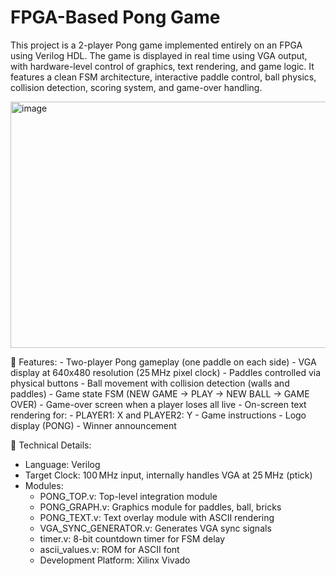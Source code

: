 # FPGA-Based Pong Game
This project is a 2-player Pong game implemented entirely on an FPGA using Verilog HDL. The game is displayed in real time using VGA output, with hardware-level control of graphics, text rendering, and game logic. It features a clean FSM architecture, interactive paddle control, ball physics, collision detection, scoring system, and game-over handling.

  <img width="667" height="394" alt="image" src="https://github.com/user-attachments/assets/fb1ca381-4633-4c8b-93fa-1ade69726db6" />

🎯 Features:
    - Two-player Pong gameplay (one paddle on each side) 
    - VGA display at 640x480 resolution (25 MHz pixel clock)
    - Paddles controlled via physical buttons
    - Ball movement with collision detection (walls and paddles)
    - Game state FSM (NEW GAME → PLAY → NEW BALL → GAME OVER)
    - Game-over screen when a player loses all live
    - On-screen text rendering for:
      - PLAYER1: X and PLAYER2: Y
      - Game instructions
      - Logo display (PONG)
      - Winner announcement
      
🔧 Technical Details:
   - Language: Verilog
   - Target Clock: 100 MHz input, internally handles VGA at 25 MHz (ptick)
   - Modules:
     - PONG_TOP.v: Top-level integration module
     - PONG_GRAPH.v: Graphics module for paddles, ball, bricks
     - PONG_TEXT.v: Text overlay module with ASCII rendering
     - VGA_SYNC_GENERATOR.v: Generates VGA sync signals
     - timer.v: 8-bit countdown timer for FSM delay
     - ascii_values.v: ROM for ASCII font
     - Development Platform: Xilinx Vivado


